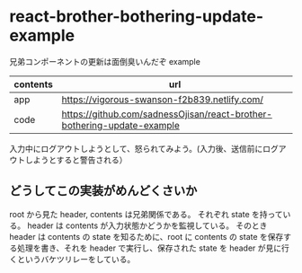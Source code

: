 # react-brother-bothering-update-example

兄弟コンポーネントの更新は面倒臭いんだぞ example

| contents | url                                                                     |
| -------- | ----------------------------------------------------------------------- |
| app      | https://vigorous-swanson-f2b839.netlify.com/                            |
| code     | https://github.com/sadnessOjisan/react-brother-bothering-update-example |

入力中にログアウトしようとして、怒られてみよう。(入力後、送信前にログアウトしようとすると警告される）

## どうしてこの実装がめんどくさいか

root から見た header, contents は兄弟関係である。
それぞれ state を持っている。
header は contents が入力状態かどうかを監視している。
そのとき header は contents の state を知るために、root に contents の state を保存する処理を書き、それを header で実行し、保存された state を header が見に行くというバケツリレーをしている。

